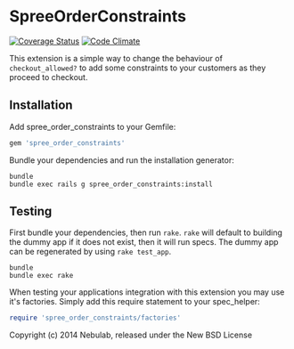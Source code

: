 SpreeOrderConstraints
=====================

[![Coverage Status](https://coveralls.io/repos/nebulab/spree_order_constraints/badge.png)](https://coveralls.io/r/nebulab/spree_order_constraints)
[![Code Climate](https://codeclimate.com/github/nebulab/spree_order_constraints/badges/gpa.svg)](https://codeclimate.com/github/nebulab/spree_order_constraints)

This extension is a simple way to change the behaviour of `checkout_allowed?` to
add some constraints to your customers as they proceed to checkout.


Installation
------------

Add spree_order_constraints to your Gemfile:

```ruby
gem 'spree_order_constraints'
```

Bundle your dependencies and run the installation generator:

```shell
bundle
bundle exec rails g spree_order_constraints:install
```

Testing
-------

First bundle your dependencies, then run `rake`. `rake` will default to building the dummy app if it does not exist, then it will run specs. The dummy app can be regenerated by using `rake test_app`.

```shell
bundle
bundle exec rake
```

When testing your applications integration with this extension you may use it's factories.
Simply add this require statement to your spec_helper:

```ruby
require 'spree_order_constraints/factories'
```

Copyright (c) 2014 Nebulab, released under the New BSD License
